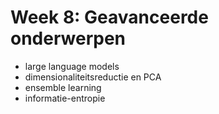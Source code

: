 # Week 8: Geavanceerde onderwerpen

* large language models
* dimensionaliteitsreductie en PCA
* ensemble learning
* informatie-entropie
